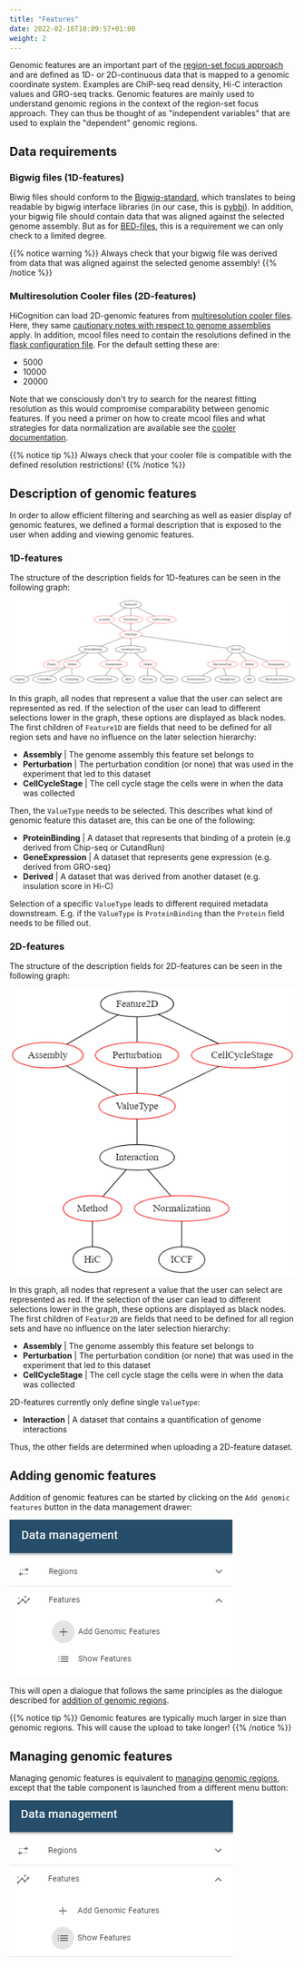 ```yaml
---
title: "Features"
date: 2022-02-16T10:09:57+01:00
weight: 2
---
```


Genomic features are an important part of the [region-set focus approach](/docs/concept/region_set_focus/) and are defined as 1D- or 2D-continuous data that is mapped to a genomic coordinate system. Examples are ChiP-seq read density, Hi-C interaction values and GRO-seq tracks. Genomic features are mainly used to understand genomic regions in the context of the region-set focus approach. They can thus be thought of as "independent variables" that are used to explain the "dependent" genomic regions.

## Data requirements

### Bigwig files (1D-features)

Biwig files should conform to the [Bigwig-standard](https://genome.ucsc.edu/goldenpath/help/bigWig.html#:~:text=BigWig%20files%20are%20created%20from,to%20the%20Genome%20Browser%20server.), which translates to being readable by bigwig interface libraries (in our case, this is [pybbi](https://github.com/nvictus/pybbi)). In addition, your bigwig file should contain data that was aligned against the selected genome assembly. But as for [BED-files](/docs/data_management/regions/#data-requirements), this is a requirement we can only check to a limited degree.


{{% notice warning %}}
Always check that your bigwig file was derived from data that was aligned against the selected genome assembly!
{{% /notice %}}

### Multiresolution Cooler files (2D-features)

HiCognition can load 2D-genomic features from [multiresolution cooler files](https://cooler.readthedocs.io/en/latest/). Here, they same [cautionary notes  with respect to genome assemblies](/docs/data_management/features/#bigwig-files) apply. In addition, mcool files need to contain the resolutions defined in the [flask configuration file](/docs/installation/configuration/#preprocessing_map). For the default setting these are:

- 5000
- 10000
- 20000

Note that we consciously don't try to search for the nearest fitting resolution as this would compromise comparability between genomic features. If you need a primer on how to create mcool files and what strategies for data normalization are available see the [cooler documentation](https://cooler.readthedocs.io/en/latest/quickstart.html). 

{{% notice tip %}}
Always check that your cooler file is compatible with the defined resolution restrictions!
{{% /notice %}}


## Description of genomic features

In order to allow efficient filtering and searching as well as easier display of genomic features, we defined a formal description that is exposed to the user when adding and viewing genomic features.

### 1D-features

The structure of the description fields for 1D-features can be seen in the following graph:

![1d feature graph](/docs/1d_feature_graph.png)

In this graph, all nodes that represent a value that the user can select are represented as red. If the selection of the user can lead to different selections lower in the graph, these options are displayed as black nodes. The first children of `Feature1D` are fields that need to be defined for all region sets and have no influence on the later selection hierarchy:

- __Assembly__ | The genome assembly this feature set belongs to
- __Perturbation__ | The perturbation condition (or none) that was used in the experiment that led to this dataset
- __CellCycleStage__ | The cell cycle stage the cells were in when the data was collected

Then, the `ValueType` needs to be selected. This describes what kind of genomic feature this dataset are, this can be one of the following:

- __ProteinBinding__ | A dataset that represents that binding of a protein (e.g derived from Chip-seq or CutandRun)
- __GeneExpression__ | A dataset that represents gene expression (e.g. derived from GRO-seq)
- __Derived__ | A dataset that was derived from another dataset (e.g. insulation score in Hi-C)

Selection of a specific `ValueType` leads to different required metadata downstream. E.g. if the `ValueType` is `ProteinBinding` than the `Protein` field needs to be filled out.

### 2D-features

The structure of the description fields for 2D-features can be seen in the following graph:

![2d feature graph](/docs/2d_feature_graph.png)

In this graph, all nodes that represent a value that the user can select are represented as red. If the selection of the user can lead to different selections lower in the graph, these options are displayed as black nodes. The first children of `Featur2D` are fields that need to be defined for all region sets and have no influence on the later selection hierarchy:

- __Assembly__ | The genome assembly this feature set belongs to
- __Perturbation__ | The perturbation condition (or none) that was used in the experiment that led to this dataset
- __CellCycleStage__ | The cell cycle stage the cells were in when the data was collected

2D-features currently only define single `ValueType`:

- __Interaction__ | A dataset that contains a quantification of genome interactions

Thus, the other fields are determined when uploading a 2D-feature dataset.

## Adding genomic features

Addition of genomic features can be started by clicking on the `Add genomic features` button in the data management drawer:

![add genomic features menu](/docs/add_genomic_features_menu.png)

This will open a dialogue that follows the same principles as the dialogue described for [addition of genomic regions](/docs/data_management/regions/#adding-genomic-regions).

{{% notice tip %}}
Genomic features are typically much larger in size than genomic regions. This will cause the upload to take longer!
{{% /notice %}}

## Managing genomic features

Managing genomic features is equivalent to [managing genomic regions](/docs/data_management/regions/#managing-genomic-regions), except that the table component is launched from a different menu button:

![manage features controls](/docs/manage_features_controls.png)